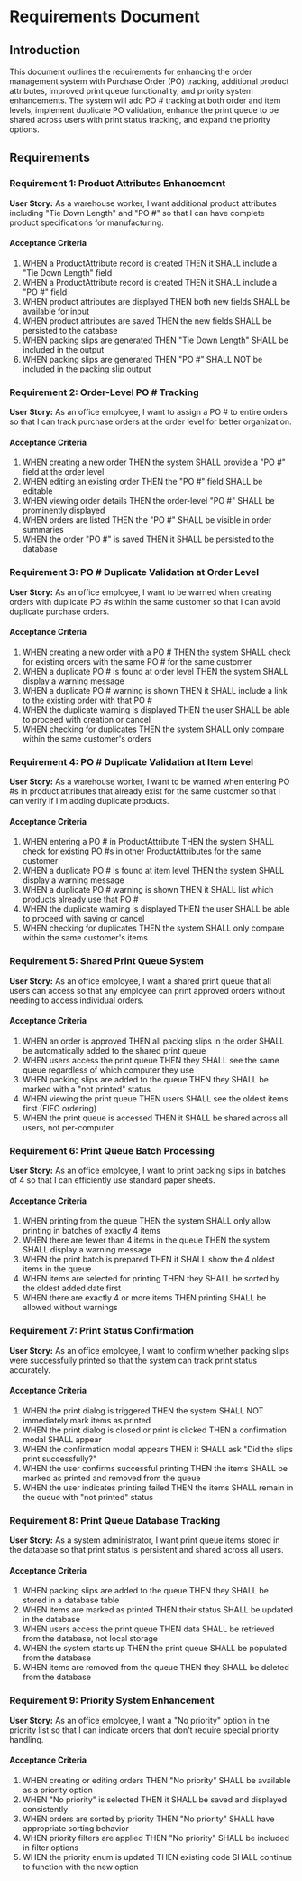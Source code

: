 # Requirements Document

## Introduction

This document outlines the requirements for enhancing the order management system with Purchase Order (PO) tracking, additional product attributes, improved print queue functionality, and priority system enhancements. The system will add PO # tracking at both order and item levels, implement duplicate PO validation, enhance the print queue to be shared across users with print status tracking, and expand the priority options.

## Requirements

### Requirement 1: Product Attributes Enhancement

**User Story:** As a warehouse worker, I want additional product attributes including "Tie Down Length" and "PO #" so that I can have complete product specifications for manufacturing.

#### Acceptance Criteria

1. WHEN a ProductAttribute record is created THEN it SHALL include a "Tie Down Length" field
2. WHEN a ProductAttribute record is created THEN it SHALL include a "PO #" field  
3. WHEN product attributes are displayed THEN both new fields SHALL be available for input
4. WHEN product attributes are saved THEN the new fields SHALL be persisted to the database
5. WHEN packing slips are generated THEN "Tie Down Length" SHALL be included in the output
6. WHEN packing slips are generated THEN "PO #" SHALL NOT be included in the packing slip output

### Requirement 2: Order-Level PO # Tracking

**User Story:** As an office employee, I want to assign a PO # to entire orders so that I can track purchase orders at the order level for better organization.

#### Acceptance Criteria

1. WHEN creating a new order THEN the system SHALL provide a "PO #" field at the order level
2. WHEN editing an existing order THEN the "PO #" field SHALL be editable
3. WHEN viewing order details THEN the order-level "PO #" SHALL be prominently displayed
4. WHEN orders are listed THEN the "PO #" SHALL be visible in order summaries
5. WHEN the order "PO #" is saved THEN it SHALL be persisted to the database

### Requirement 3: PO # Duplicate Validation at Order Level

**User Story:** As an office employee, I want to be warned when creating orders with duplicate PO #s within the same customer so that I can avoid duplicate purchase orders.

#### Acceptance Criteria

1. WHEN creating a new order with a PO # THEN the system SHALL check for existing orders with the same PO # for the same customer
2. WHEN a duplicate PO # is found at order level THEN the system SHALL display a warning message
3. WHEN a duplicate PO # warning is shown THEN it SHALL include a link to the existing order with that PO #
4. WHEN the duplicate warning is displayed THEN the user SHALL be able to proceed with creation or cancel
5. WHEN checking for duplicates THEN the system SHALL only compare within the same customer's orders

### Requirement 4: PO # Duplicate Validation at Item Level

**User Story:** As a warehouse worker, I want to be warned when entering PO #s in product attributes that already exist for the same customer so that I can verify if I'm adding duplicate products.

#### Acceptance Criteria

1. WHEN entering a PO # in ProductAttribute THEN the system SHALL check for existing PO #s in other ProductAttributes for the same customer
2. WHEN a duplicate PO # is found at item level THEN the system SHALL display a warning message
3. WHEN a duplicate PO # warning is shown THEN it SHALL list which products already use that PO #
4. WHEN the duplicate warning is displayed THEN the user SHALL be able to proceed with saving or cancel
5. WHEN checking for duplicates THEN the system SHALL only compare within the same customer's items

### Requirement 5: Shared Print Queue System

**User Story:** As an office employee, I want a shared print queue that all users can access so that any employee can print approved orders without needing to access individual orders.

#### Acceptance Criteria

1. WHEN an order is approved THEN all packing slips in the order SHALL be automatically added to the shared print queue
2. WHEN users access the print queue THEN they SHALL see the same queue regardless of which computer they use
3. WHEN packing slips are added to the queue THEN they SHALL be marked with a "not printed" status
4. WHEN viewing the print queue THEN users SHALL see the oldest items first (FIFO ordering)
5. WHEN the print queue is accessed THEN it SHALL be shared across all users, not per-computer

### Requirement 6: Print Queue Batch Processing

**User Story:** As an office employee, I want to print packing slips in batches of 4 so that I can efficiently use standard paper sheets.

#### Acceptance Criteria

1. WHEN printing from the queue THEN the system SHALL only allow printing in batches of exactly 4 items
2. WHEN there are fewer than 4 items in the queue THEN the system SHALL display a warning message
3. WHEN the print batch is prepared THEN it SHALL show the 4 oldest items in the queue
4. WHEN items are selected for printing THEN they SHALL be sorted by the oldest added date first
5. WHEN there are exactly 4 or more items THEN printing SHALL be allowed without warnings

### Requirement 7: Print Status Confirmation

**User Story:** As an office employee, I want to confirm whether packing slips were successfully printed so that the system can track print status accurately.

#### Acceptance Criteria

1. WHEN the print dialog is triggered THEN the system SHALL NOT immediately mark items as printed
2. WHEN the print dialog is closed or print is clicked THEN a confirmation modal SHALL appear
3. WHEN the confirmation modal appears THEN it SHALL ask "Did the slips print successfully?"
4. WHEN the user confirms successful printing THEN the items SHALL be marked as printed and removed from the queue
5. WHEN the user indicates printing failed THEN the items SHALL remain in the queue with "not printed" status

### Requirement 8: Print Queue Database Tracking

**User Story:** As a system administrator, I want print queue items stored in the database so that print status is persistent and shared across all users.

#### Acceptance Criteria

1. WHEN packing slips are added to the queue THEN they SHALL be stored in a database table
2. WHEN items are marked as printed THEN their status SHALL be updated in the database
3. WHEN users access the print queue THEN data SHALL be retrieved from the database, not local storage
4. WHEN the system starts up THEN the print queue SHALL be populated from the database
5. WHEN items are removed from the queue THEN they SHALL be deleted from the database

### Requirement 9: Priority System Enhancement

**User Story:** As an office employee, I want a "No priority" option in the priority list so that I can indicate orders that don't require special priority handling.

#### Acceptance Criteria

1. WHEN creating or editing orders THEN "No priority" SHALL be available as a priority option
2. WHEN "No priority" is selected THEN it SHALL be saved and displayed consistently
3. WHEN orders are sorted by priority THEN "No priority" SHALL have appropriate sorting behavior
4. WHEN priority filters are applied THEN "No priority" SHALL be included in filter options
5. WHEN the priority enum is updated THEN existing code SHALL continue to function with the new option